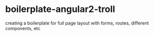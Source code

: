 # boilerplate-angular2-troll
creating a boilerplate for full page layout with forms, routes, different components, etc
